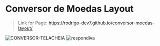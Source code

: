 # Conversor de Moedas Layout

> Link for Page: https://rodrigo-dev7.github.io/conversor-moedas-layout/

![CONVERSOR-TELACHEIA](https://user-images.githubusercontent.com/60434681/224552668-e929f29d-3264-4fbe-a322-4d938df1dd1f.png)
![respondiva](https://user-images.githubusercontent.com/60434681/224552671-8cbeb473-d7e6-4710-8d66-3a47c6d89418.png)
